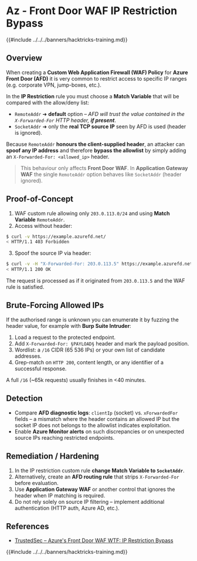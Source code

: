 # Az - Front Door WAF IP Restriction Bypass

{{#include ../../../banners/hacktricks-training.md}}

## Overview

When creating a **Custom Web Application Firewall (WAF) Policy** for **Azure Front Door (AFD)** it is very common to restrict access to specific IP ranges (e.g. corporate VPN, jump-boxes, etc.).

In the **IP Restriction** rule you must choose a **Match Variable** that will be compared with the allow/deny list:

* `RemoteAddr`  ➜ **default** option – *AFD will trust the value contained in the `X-Forwarded-For` HTTP header, **if present***.
* `SocketAddr`  ➜ only the **real TCP source IP** seen by AFD is used (header is ignored).

Because `RemoteAddr` **honours the client-supplied header**, an attacker can **spoof any IP address** and therefore **bypass the allowlist** by simply adding an `X-Forwarded-For: <allowed_ip>` header.

> This behaviour only affects **Front Door WAF**. In **Application Gateway WAF** the single `RemoteAddr` option behaves like `SocketAddr` (header ignored).

## Proof-of-Concept

1. WAF custom rule allowing only `203.0.113.0/24` and using **Match Variable** `RemoteAddr`.
2. Access without header:

```bash
$ curl -v https://example.azurefd.net/
< HTTP/1.1 403 Forbidden
```

3. Spoof the source IP via header:

```bash
$ curl -v -H "X-Forwarded-For: 203.0.113.5" https://example.azurefd.net/
< HTTP/1.1 200 OK
```

The request is processed as if it originated from `203.0.113.5` and the WAF rule is satisfied.

## Brute-Forcing Allowed IPs

If the authorised range is unknown you can enumerate it by fuzzing the header value, for example with **Burp Suite Intruder**:

1. Load a request to the protected endpoint.
2. Add `X-Forwarded-For: §PAYLOAD§` header and mark the payload position.
3. Wordlist: a `/16` CIDR (65 536 IPs) or your own list of candidate addresses.
4. Grep-match on `HTTP 200`, content length, or any identifier of a successful response.

A full `/16` (~65k requests) usually finishes in <40 minutes.

## Detection

* Compare **AFD diagnostic logs**: `clientIp` (socket) vs. `xForwardedFor` fields – a mismatch where the header contains an allowed IP but the socket IP does not belongs to the allowlist indicates exploitation.
* Enable **Azure Monitor alerts** on such discrepancies or on unexpected source IPs reaching restricted endpoints.

## Remediation / Hardening

1. In the IP restriction custom rule **change Match Variable to `SocketAddr`**.
2. Alternatively, create an **AFD routing rule** that strips `X-Forwarded-For` before evaluation.
3. Use **Application Gateway WAF** or another control that ignores the header when IP matching is required.
4. Do not rely solely on source IP filtering – implement additional authentication (HTTP auth, Azure AD, etc.).

## References

- [TrustedSec – Azure's Front Door WAF WTF: IP Restriction Bypass](https://trustedsec.com/blog/azures-front-door-waf-wtf-ip-restriction-bypass)

{{#include ../../../banners/hacktricks-training.md}}
